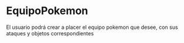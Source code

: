 # EquipoPokemon
El usuario podrá crear a placer el equipo pokemon que desee, con sus ataques y objetos correspondientes

